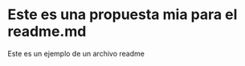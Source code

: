 <h1>Este es una propuesta mia para el readme.md</h1>
<p>Este es un ejemplo de un archivo readme</p>

